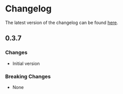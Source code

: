# Changelog

The latest version of the changelog can be found [here](https://github.com/Azure/bicep-registry-modules/blob/main/avm/res/consumption/budget/CHANGELOG.md).

## 0.3.7

### Changes

- Initial version

### Breaking Changes

- None

